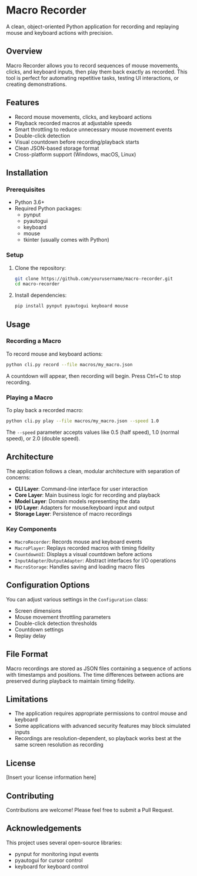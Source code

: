 # Macro Recorder

A clean, object-oriented Python application for recording and replaying mouse and keyboard actions with precision.

## Overview

Macro Recorder allows you to record sequences of mouse movements, clicks, and keyboard inputs, then play them back exactly as recorded. This tool is perfect for automating repetitive tasks, testing UI interactions, or creating demonstrations.

## Features

- Record mouse movements, clicks, and keyboard actions
- Playback recorded macros at adjustable speeds
- Smart throttling to reduce unnecessary mouse movement events
- Double-click detection
- Visual countdown before recording/playback starts
- Clean JSON-based storage format
- Cross-platform support (Windows, macOS, Linux)

## Installation

### Prerequisites

- Python 3.6+
- Required Python packages:
  - pynput
  - pyautogui
  - keyboard
  - mouse
  - tkinter (usually comes with Python)

### Setup

1. Clone the repository:
   ```bash
   git clone https://github.com/yourusername/macro-recorder.git
   cd macro-recorder
   ```

2. Install dependencies:
   ```bash
   pip install pynput pyautogui keyboard mouse
   ```

## Usage

### Recording a Macro

To record mouse and keyboard actions:

```bash
python cli.py record --file macros/my_macro.json
```

A countdown will appear, then recording will begin. Press Ctrl+C to stop recording.

### Playing a Macro

To play back a recorded macro:

```bash
python cli.py play --file macros/my_macro.json --speed 1.0
```

The `--speed` parameter accepts values like 0.5 (half speed), 1.0 (normal speed), or 2.0 (double speed).

## Architecture

The application follows a clean, modular architecture with separation of concerns:

- **CLI Layer**: Command-line interface for user interaction
- **Core Layer**: Main business logic for recording and playback
- **Model Layer**: Domain models representing the data
- **I/O Layer**: Adapters for mouse/keyboard input and output
- **Storage Layer**: Persistence of macro recordings

### Key Components

- `MacroRecorder`: Records mouse and keyboard events
- `MacroPlayer`: Replays recorded macros with timing fidelity
- `CountdownUI`: Displays a visual countdown before actions
- `InputAdapter`/`OutputAdapter`: Abstract interfaces for I/O operations
- `MacroStorage`: Handles saving and loading macro files

## Configuration Options

You can adjust various settings in the `Configuration` class:

- Screen dimensions
- Mouse movement throttling parameters
- Double-click detection thresholds
- Countdown settings
- Replay delay

## File Format

Macro recordings are stored as JSON files containing a sequence of actions with timestamps and positions. The time differences between actions are preserved during playback to maintain timing fidelity.

## Limitations

- The application requires appropriate permissions to control mouse and keyboard
- Some applications with advanced security features may block simulated inputs
- Recordings are resolution-dependent, so playback works best at the same screen resolution as recording

## License

[Insert your license information here]

## Contributing

Contributions are welcome! Please feel free to submit a Pull Request.

## Acknowledgements

This project uses several open-source libraries:
- pynput for monitoring input events
- pyautogui for cursor control
- keyboard for keyboard control